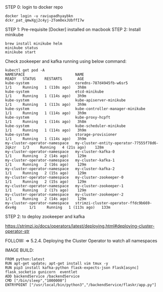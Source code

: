 STEP 0: login to docker repo
```
docker login -u raviupadhyaybkn
dckr_pat_qmwXgj2c4yj-2TomOexJUbffI7w
```

STEP 1: Pre-requisite [Docker] installed on macbook
STEP 2: Install minikube 
```
brew install minikube helm
minikube status
minikube start
```
Check zookeeper and kafka running using below command:
```
kubectl get pod -A 
NAMESPACE                       NAME                                          READY   STATUS    RESTARTS       AGE
kube-system                     coredns-787d4945fb-w6sr5                      1/1     Running   1 (110s ago)   3h8m
kube-system                     etcd-minikube                                 1/1     Running   1 (114s ago)   3h9m
kube-system                     kube-apiserver-minikube                       1/1     Running   1 (113s ago)   3h9m
kube-system                     kube-controller-manager-minikube              1/1     Running   1 (114s ago)   3h9m
kube-system                     kube-proxy-hcpft                              1/1     Running   1 (114s ago)   3h8m
kube-system                     kube-scheduler-minikube                       1/1     Running   1 (114s ago)   3h9m
kube-system                     storage-provisioner                           1/1     Running   1 (114s ago)   3h9m
my-cluster-operator-namespace   my-cluster-entity-operator-77555f78d6-2qkzr   1/3     Running   4 (21s ago)    128m
my-cluster-operator-namespace   my-cluster-kafka-0                            1/1     Running   2 (14s ago)    129m
my-cluster-operator-namespace   my-cluster-kafka-1                            1/1     Running   2 (16s ago)    129m
my-cluster-operator-namespace   my-cluster-kafka-2                            1/1     Running   2 (15s ago)    129m
my-cluster-operator-namespace   my-cluster-zookeeper-0                        1/1     Running   2 (15s ago)    129m
my-cluster-operator-namespace   my-cluster-zookeeper-1                        1/1     Running   2 (17s ago)    129m
my-cluster-operator-namespace   my-cluster-zookeeper-2                        1/1     Running   2 (14s ago)    129m
my-cluster-operator-namespace   strimzi-cluster-operator-ffdc9b669-dxv4g      1/1     Running   1 (113s ago)   133m

```

STEP 2: to deploy zookeeper and kafka

https://strimzi.io/docs/operators/latest/deploying.html#deploying-cluster-operator-str

FOLLOW:
=> 5.2.4. Deploying the Cluster Operator to watch all namespaces





IMAGE BUILD:
```
FROM python:latest
RUN apt-get update; apt-get install vim tmux -y
RUN pip3 install kafka-python flask-expects-json Flask[async] flask_socketio gunicorn  eventlet
ADD backendService /backendService
CMD ["/bin/sleep","1000000"]
ENTRYPOINT ["/usr/local/bin/python3","/backendService/flaskr/app.py"]
```